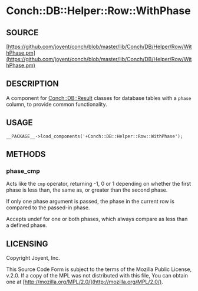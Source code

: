 # Conch::DB::Helper::Row::WithPhase

## SOURCE

[https://github.com/joyent/conch/blob/master/lib/Conch/DB/Helper/Row/WithPhase.pm](https://github.com/joyent/conch/blob/master/lib/Conch/DB/Helper/Row/WithPhase.pm)

## DESCRIPTION

A component for [Conch::DB::Result](../modules/Conch%3A%3ADB%3A%3AResult) classes for database tables with a `phase` column, to
provide common functionality.

## USAGE

```
__PACKAGE__->load_components('+Conch::DB::Helper::Row::WithPhase');
```

## METHODS

### phase\_cmp

Acts like the `cmp` operator, returning -1, 0 or 1 depending on whether the first phase is
less than, the same as, or greater than the second phase.

If only one phase argument is passed, the phase in the current row is compared to the passed-in
phase.

Accepts undef for one or both phases, which always compare as less than a defined phase.

## LICENSING

Copyright Joyent, Inc.

This Source Code Form is subject to the terms of the Mozilla Public License,
v.2.0. If a copy of the MPL was not distributed with this file, You can obtain
one at [http://mozilla.org/MPL/2.0/](http://mozilla.org/MPL/2.0/).
